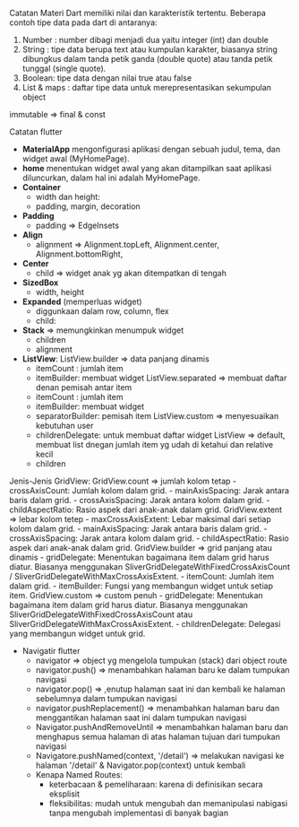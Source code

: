 Catatan Materi Dart
memiliki nilai dan karakteristik tertentu. Beberapa contoh tipe data pada dart di antaranya:
1. Number : number dibagi menjadi dua yaitu integer (int) dan double
2. String : tipe data berupa text atau kumpulan karakter, biasanya string dibungkus dalam tanda petik ganda (double quote) atau tanda petik tunggal (single quote).
3. Boolean: tipe data dengan nilai true atau false
4. List & maps : daftar tipe data untuk merepresentasikan sekumpulan object

immutable => final & const

Catatan flutter
- **MaterialApp** mengonfigurasi aplikasi dengan sebuah judul, tema, dan widget awal (MyHomePage).
- **home** menentukan widget awal yang akan ditampilkan saat aplikasi diluncurkan, dalam hal ini adalah MyHomePage.
- **Container**
  - width dan height:
  - padding, margin, decoration
- **Padding**
  - padding => EdgeInsets 
- **Align**
  - alignment => Alignment.topLeft, Alignment.center, Alignment.bottomRight,
- **Center**
  - child => widget anak yg akan ditempatkan di tengah
- **SizedBox**
  - width, height
- **Expanded** (memperluas widget)
  - diggunkaan dalam row, column, flex
  - child: 
- **Stack** => memungkinkan menumpuk widget
  - children
  - alignment
-  **ListView**:
   ListView.builder => data panjang dinamis
      - itemCount : jumlah item
      - itemBuilder: membuat widget
   ListView.separated => membuat daftar denan pemisah antar item
      - itemCount : jumlah item
      - itemBuilder: membuat widget
      - separatorBuilder: pemisah item
   ListView.custom => menyesuaikan kebutuhan user
      - childrenDelegate: untuk membuat daftar widget
   ListView => default, membuat list dnegan jumlah item yg udah di ketahui dan relative kecil
      - children

Jenis-Jenis GridView:
   GridView.count => jumlah kolom tetap
      - crossAxisCount: Jumlah kolom dalam grid.
      - mainAxisSpacing: Jarak antara baris dalam grid.
      - crossAxisSpacing: Jarak antara kolom dalam grid.
      - childAspectRatio: Rasio aspek dari anak-anak dalam grid.
   GridView.extent => lebar kolom tetep
      - maxCrossAxisExtent: Lebar maksimal dari setiap kolom dalam grid.
      - mainAxisSpacing: Jarak antara baris dalam grid.
      - crossAxisSpacing: Jarak antara kolom dalam grid.
      - childAspectRatio: Rasio aspek dari anak-anak dalam grid.
   GridView.builder => grid panjang atau dinamis
      - gridDelegate: Menentukan bagaimana item dalam grid harus diatur. Biasanya  menggunakan SliverGridDelegateWithFixedCrossAxisCount / SliverGridDelegateWithMaxCrossAxisExtent.
      - itemCount: Jumlah item dalam grid.
      - itemBuilder: Fungsi yang membangun widget untuk setiap item.
   GridView.custom => custom penuh
      - gridDelegate: Menentukan bagaimana item dalam grid harus diatur. Biasanya menggunakan SliverGridDelegateWithFixedCrossAxisCount atau SliverGridDelegateWithMaxCrossAxisExtent.
      - childrenDelegate: Delegasi yang membangun widget untuk grid.
 - Navigatir flutter
   - navigator => object yg mengelola tumpukan (stack) dari object route
   - navigator.push() => menambahkan halaman baru ke dalam tumpukan navigasi
   - navigator.pop() => ,enutup halaman saat ini dan kembali ke halaman sebelumnya dalam tumpukan navigasi
   - navigator.pushReplacement() => menambahkan halaman baru dan menggantikan halaman saat ini dalam tumpukan navigasi
   - Navigator.pushAndRemoveUntil => menambahkan halaman baru dan menghapus semua halaman di atas halaman tujuan dari tumpukan navigasi
   - Navigatore.pushNamed(context, '/detail') => melakukan navigasi ke halaman '/detail' & Navigator.pop(context) untuk kembali
   - Kenapa Named Routes:
     - keterbacaan & pemeliharaan: karena di definisikan secara eksplisit
     - fleksibilitas: mudah untuk mengubah dan memanipulasi nabigasi tanpa mengubah implementasi di banyak bagian